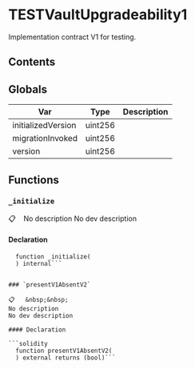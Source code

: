 # TESTVaultUpgradeability1

Implementation contract V1 for testing.

## Contents
<!-- START doctoc -->
<!-- END doctoc -->

## Globals

| Var | Type | Description |
| --- | --- | --- |
| initializedVersion | uint256 |  |
| migrationInvoked | uint256 |  |
| version | uint256 |  |

## Functions

### `_initialize`

📋   &nbsp;&nbsp;
No description
No dev description

#### Declaration

```solidity
  function _initialize(
  ) internal```


### `presentV1AbsentV2`

📋   &nbsp;&nbsp;
No description
No dev description

#### Declaration

```solidity
  function presentV1AbsentV2(
  ) external returns (bool)```



